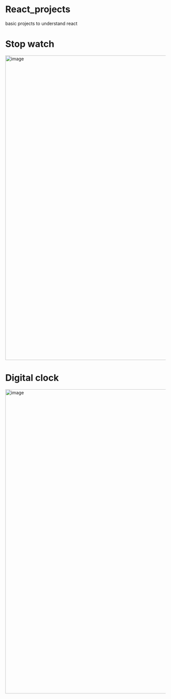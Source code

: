# React_projects
basic projects to understand  react

# Stop watch
<img width="1919" height="958" alt="image" src="https://github.com/user-attachments/assets/2681ed1a-1818-43bd-9a81-7bcdba615d49" />

# Digital clock
<img width="1919" height="957" alt="image" src="https://github.com/user-attachments/assets/108d45d0-7c74-4dbf-93af-a0b12d7a4318" />


